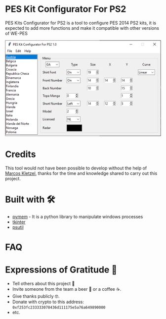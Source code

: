 # PES Kit Configurator For PS2
PES Kits Configurator for PS2 is a tool to configure PES 2014 PS2 kits, it is expected to add more functions and make it compatible with other versions of WE-PES

<p align="center">
  <img src="https://github.com/Gerardo031199/PES-Kit-Configurator-For-PS2/blob/main/img/PES%20Kit%20Configurator%20For%20PS2.PNG">
</p>


# Credits
This tool would not have been possible to develop without the help of [Marcos Kletzel](https://github.com/moth1995), thanks for the time and knowledge shared to carry out this project.

# Built with 🛠️
- [pymem](https://pypi.org/project/Pymem/) - It is a python library to manipulate windows processes
- [tkinter](https://docs.python.org/3/library/tk.html)
- [psutil](https://pypi.org/project/psutil/)

# FAQ

# Expressions of Gratitude 🎁

- Tell others about this project 📢
- Invite someone from the team a beer 🍺 or a coffee ☕.
- Give thanks publicly 🤓.
- Donate with crypto to this address: `0xf253fc233333078436d111175e5a76a649890000`
- etc.
